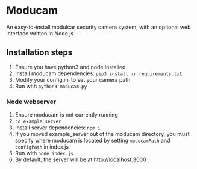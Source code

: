 # Moducam
An easy-to-install modulcar security camera system, with an optional web interface written in Node.js

## Installation steps
1. Ensure you have python3 and node installed
2. Install moducam dependencies: `pip3 install -r requirements.txt`
3. Modify your config.ini to set your camera path
4. Run with `python3 moducam.py`

### Node webserver
1. Ensure moducam is not currently running
2. `cd example_server`
3. Install server dependencies: `npm i`
4. If you moved example_server out of the moducam directory, you must specify where moducam is located by setting `moducamPath` and `configPath` in index.js
5. Run with `node index.js`
6. By default, the server will be at http://localhost:3000
